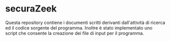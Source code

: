 # securaZeek

Questa repository contiene i documenti scritti derivanti dall'attività di ricerca ed il codice sorgente del programma.
Inoltre è stato implementato uno script che consente la creazione dei file di input per il programma.
